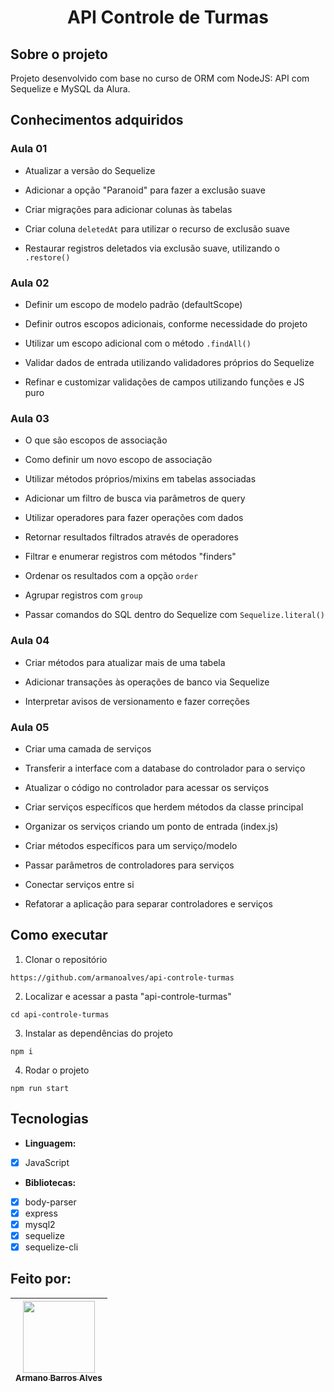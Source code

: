 # 
 # <p align="center" > API Controle de Turmas </p> 

## Sobre o projeto

Projeto desenvolvido com base no curso de ORM com NodeJS: API com Sequelize e MySQL da Alura.

## Conhecimentos adquiridos

### Aula 01

- Atualizar a versão do Sequelize

- Adicionar a opção "Paranoid" para fazer a exclusão suave

- Criar migrações para adicionar colunas às tabelas

- Criar coluna `deletedAt` para utilizar o recurso de exclusão suave

- Restaurar registros deletados via exclusão suave, utilizando o `.restore()`

### Aula 02

- Definir um escopo de modelo padrão (defaultScope)

- Definir outros escopos adicionais, conforme necessidade do projeto

- Utilizar um escopo adicional com o método `.findAll()`

- Validar dados de entrada utilizando validadores próprios do Sequelize

- Refinar e customizar validações de campos utilizando funções e JS puro

### Aula 03

- O que são escopos de associação

- Como definir um novo escopo de associação

- Utilizar métodos próprios/mixins em tabelas associadas

- Adicionar um filtro de busca via parâmetros de query

- Utilizar operadores para fazer operações com dados

- Retornar resultados filtrados através de operadores

- Filtrar e enumerar registros com métodos "finders"

- Ordenar os resultados com a opção `order`

- Agrupar registros com `group`

- Passar comandos do SQL dentro do Sequelize com `Sequelize.literal()`

### Aula 04

- Criar métodos para atualizar mais de uma tabela

- Adicionar transações às operações de banco via Sequelize

- Interpretar avisos de versionamento e fazer correções

### Aula 05

- Criar uma camada de serviços

- Transferir a interface com a database do controlador para o serviço

- Atualizar o código no controlador para acessar os serviços

- Criar serviços específicos que herdem métodos da classe principal

- Organizar os serviços criando um ponto de entrada (index.js)

- Criar métodos específicos para um serviço/modelo

- Passar parâmetros de controladores para serviços

- Conectar serviços entre si

- Refatorar a aplicação para separar controladores e serviços

## Como executar

1. Clonar o repositório

  ```
  https://github.com/armanoalves/api-controle-turmas
  ```

2. Localizar e acessar a pasta "api-controle-turmas"

  ```
  cd api-controle-turmas
  ```
3. Instalar as dependências do projeto

  ```
  npm i
  ```
4. Rodar o projeto

  ```
  npm run start
  ```

## Tecnologias

  * **Linguagem:** 
  - [x] JavaScript
 
  * **Bibliotecas:**
  - [x] body-parser
  - [x] express
  - [x] mysql2
  - [x] sequelize
  - [x] sequelize-cli

## Feito por: 

| [<img src="https://avatars.githubusercontent.com/armanoalves" width=115><br><sub>Armano Barros Alves</sub>](https://github.com/armanoalves) |
| :---: |

